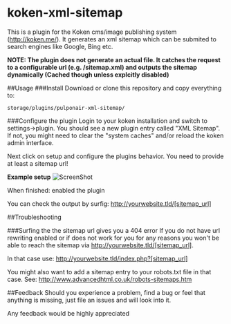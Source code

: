 koken-xml-sitemap
=================
This is a plugin for the Koken cms/image publishing system (http://koken.me/).
It generates an xml sitemap which can be submited to search engines like Google, Bing etc.

__NOTE: The plugin does not generate an actual file. It catches the request to a configurable url (e.g. /sitemap.xml) and outputs the sitemap dynamically (Cached though unless explcitly disabled)__

##Usage
###Install
Download or clone this repository and copy everything to:
 ```
storage/plugins/pulponair-xml-sitemap/
```
###Configure the plugin
Login to your koken installation and switch to settings->plugin. You should see a new plugin entry called "XML Sitemap". If not, you might need to clear the "system caches" and/or reload the koken admin interface.

Next click on setup and configure the plugins behavior.
You need to provide at least a sitemap url!

**Example setup**
![ScreenShot](http://i.imgur.com/XaPueCk.jpg)

When finished: enabled the plugin

You can check the output by surfig: http://yourwebsite.tld/[sitemap_url]

##Troubleshooting

###Surfing the the sitemap url gives you a 404 error
If you do not have url rewriting enabled or if does not work for you for any reasons you won't be able to reach the sitemap via http://yourwebsite.tld/[sitemap_url]. 

In that case use: http://yourwebsite.tld/index.php?[sitemap_url]

You might also want to add a sitemap entry to your robots.txt file in that case.
See: http://www.advancedhtml.co.uk/robots-sitemaps.htm

##Feedback
Should you experience a problem, find a bug or feel that anything is missing, just file an issues and will look into it.

Any feedback would be highly appreciated

